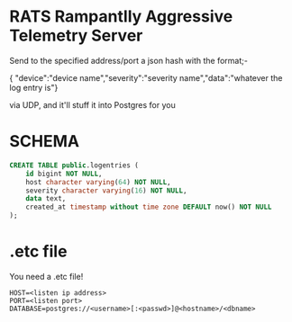 # RATS Rampantlly Aggressive Telemetry Server

Send to the specified  address/port a json hash with the format;-

{ "device":"device name","severity":"severity name","data":"whatever the log entry is"}

via UDP, and it'll stuff it into Postgres for you

# SCHEMA 

~~~SQL
CREATE TABLE public.logentries (
    id bigint NOT NULL,
    host character varying(64) NOT NULL,
    severity character varying(16) NOT NULL,
    data text,
    created_at timestamp without time zone DEFAULT now() NOT NULL
);
~~~

# .etc file

You need a .etc file!

~~~~
HOST=<listen ip address>
PORT=<listen port>
DATABASE=postgres://<username>[:<passwd>]@<hostname>/<dbname>
~~~~
